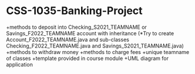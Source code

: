 # CSS-1035-Banking-Project
+methods to deposit into Checking_S2021_TEAMNAME or Savings_F2022_TEAMNAME account with inheritance (*Try to create Account_F2022_TEAMNAME.java and sub-classes Checking_F2022_TEAMNAME.java and Savings_S2021_TEAMNAME.java)
+methods to withdraw money
+methods to charge fees
+unique teamname of classes
+template provided in course module
+UML diagram for application
